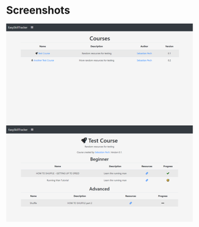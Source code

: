 # Screenshots

![Start](https://raw.githubusercontent.com/spech66/easyskilltracker/master/_screenshots/001_start.png "Start")
![Skills](https://raw.githubusercontent.com/spech66/easyskilltracker/master/_screenshots/002_skills_01.png "Skills")
